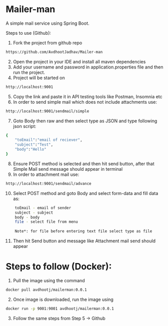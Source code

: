 # Mailer-man

A simple mail service using Spring Boot.

Steps to use (Github):
1. Fork the project from github repo 
```bash
https://github.com/AvdhootJadhav/Mailer-man
```
2. Open the project in your IDE and install all maven dependencies
3. Add your username and password in application.properties file and then run the project.
4. Project will be started on 
```bash
http://localhost:9001
```
5. Copy the link and paste it in API testing tools like Postman, Insomnia etc
6. In order to send simple mail which does not include attachments use: 
```bash
http://localhost:9001/sendmail/simple
```
7. Goto Body then raw and then select type as JSON and type following json script:
```bash
{
    "toEmail":"email of reciever",
    "subject":"Test",
    "body":"Hello"
}
```
8. Ensure POST method is selected and then hit send button, after that Simple Mail send message should appear in terminal
9. In order to attachment mail use:
```bash
http://localhost:9001/sendmail/advance
```
10. Select POST method and goto Body and select form-data and fill data as:
```bash
    toEmail - email of sender
    subject - subject
    body - body
    file - select file from menu
    
    Note*: for file before entering text file select type as file
```
11. Then hit Send button and message like Attachment mail send should appear

# Steps to follow (Docker):
1. Pull the image using the command
```bash
docker pull avdhootj/mailerman:0.0.1
```
2. Once image is downloaded, run the image using 
```bash
docker run -p 9001:9001 avdhootj/mailerman:0.0.1
```
3. Follow the same steps from Step 5 -> Github
